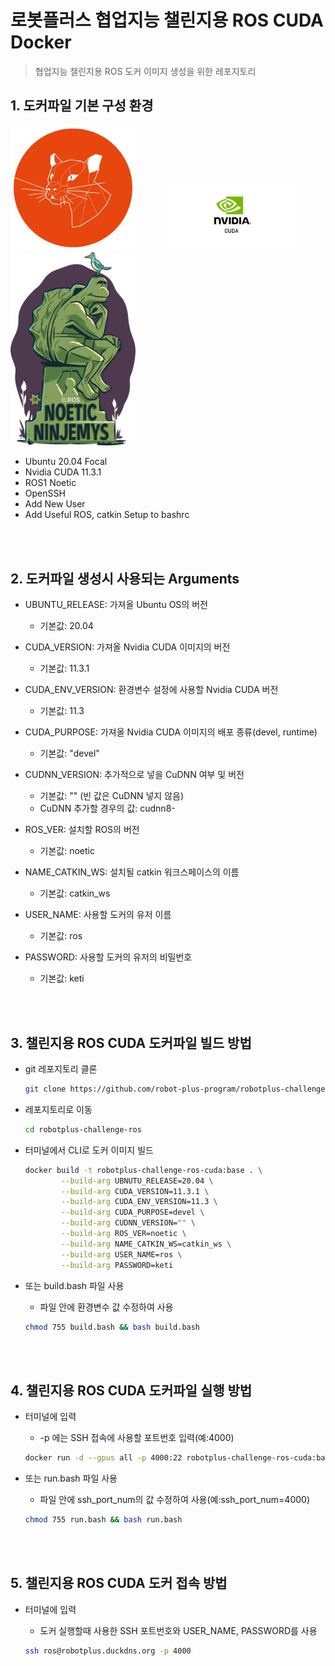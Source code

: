 # 로봇플러스 협업지능 챌린지용 ROS CUDA Docker
>  협업지능 챌린지용 ROS 도커 이미지 생성을 위한 레포지토리

## 1. 도커파일 기본 구성 환경
<img src="images/ubt.jpg" alt="ubuntu" width="200px" style="margin-right: 50px;"/> <img src="images/cuda.png" alt="cuda" width="200px" style="margin-right: 50px;"/> <img src="images/ros.png" alt="ROS_Noetic" width="200px"/>

- Ubuntu 20.04 Focal
- Nvidia CUDA 11.3.1
- ROS1 Noetic
- OpenSSH
- Add New User
- Add Useful ROS, catkin Setup to bashrc
<br>
<br>

## 2. 도커파일 생성시 사용되는 Arguments
- UBUNTU_RELEASE: 가져올 Ubuntu OS의 버전
    + 기본값: 20.04

- CUDA_VERSION: 가져올 Nvidia CUDA 이미지의 버전
    + 기본값: 11.3.1

- CUDA_ENV_VERSION: 환경변수 설정에 사용할 Nvidia CUDA 버전
    + 기본값: 11.3

- CUDA_PURPOSE: 가져올 Nvidia CUDA 이미지의 배포 종류(devel, runtime)
    + 기본값: "devel"

- CUDNN_VERSION: 추가적으로 넣을 CuDNN 여부 및 버전
    + 기본값: "" (빈 값은 CuDNN 넣지 않음)
    + CuDNN 추가할 경우의 값: cudnn8-

- ROS_VER: 설치할 ROS의 버전
    + 기본값: noetic

- NAME_CATKIN_WS: 설치될 catkin 워크스페이스의 이름
    + 기본값: catkin_ws

- USER_NAME: 사용할 도커의 유저 이름
    + 기본값: ros

- PASSWORD: 사용할 도커의 유저의 비밀번호
    + 기본값: keti
<br>
<br>

## 3. 챌린지용 ROS CUDA 도커파일 빌드 방법
- git 레포지토리 클론
    ```bash
    git clone https://github.com/robot-plus-program/robotplus-challenge-ros.git
    ```

- 레포지토리로 이동
    ```bash
    cd robotplus-challenge-ros
    ```

- 터미널에서 CLI로 도커 이미지 빌드

    ```bash
    docker build -t robotplus-challenge-ros-cuda:base . \
            --build-arg UBNUTU_RELEASE=20.04 \
            --build-arg CUDA_VERSION=11.3.1 \
            --build-arg CUDA_ENV_VERSION=11.3 \
            --build-arg CUDA_PURPOSE=devel \
            --build-arg CUDNN_VERSION="" \
            --build-arg ROS_VER=noetic \
            --build-arg NAME_CATKIN_WS=catkin_ws \
            --build-arg USER_NAME=ros \
            --build-arg PASSWORD=keti
    ```

- 또는 build.bash 파일 사용
    + 파일 안에 환경변수 값 수정하여 사용
    ```bash
    chmod 755 build.bash && bash build.bash
    ```
<br>
<br>

## 4. 챌린지용 ROS CUDA 도커파일 실행 방법
- 터미널에 입력
    + -p 에는 SSH 접속에 사용할 포트번호 입력(예:4000)
    ```bash
    docker run -d --gpus all -p 4000:22 robotplus-challenge-ros-cuda:base
    ```

- 또는 run.bash 파일 사용
    + 파일 안에 ssh_port_num의 값 수정하여 사용(예:ssh_port_num=4000)
    ```bash
    chmod 755 run.bash && bash run.bash
    ```
<br>
<br>

## 5. 챌린지용 ROS CUDA 도커 접속 방법
- 터미널에 입력
    + 도커 실행할때 사용한 SSH 포트번호와 USER_NAME, PASSWORD를 사용

    ```bash
    ssh ros@robotplus.duckdns.org -p 4000
    ```
